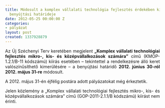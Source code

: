 ```yaml
---
title: Módosult a komplex vállalati technológia fejlesztés érdekében kiírt pályázat
  benyújtási határideje
date: 2012-05-25 00:00:00 Z
categories:
- pályázat
layout: post
created: 1337928879
---
```


<p style="text-align: justify;">Az Új Széchenyi Terv keretében megjelent <strong>„Komplex vállalati technológiai fejlesztés mikro-, kis- és középvállalkozások számára”</strong> című (KMOP-1.2.1/B-11 kódszámú) kiírás esetében – tekintettel a rendelkezésre álló keret valószínűsíthető kimerülésére – a benyújtási határidő <strong>2012. június 30-ról 2012. május 31-re</strong> módosult. </p><p style="text-align: justify;">A 2012. május 31-én éjfélig postára adott pályázatokat még érkeztetik. </p><p style="text-align: justify;">Jelen közlemény a „Komplex vállalati technológiai fejlesztés mikro-, kis- és középvállalkozások számára” című (GOP-2011-2.1.1/B kódszámú) kiírást nem érinti. </p>

